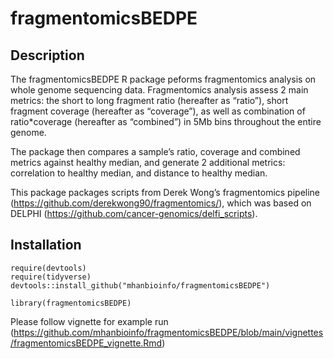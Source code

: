 # fragmentomicsBEDPE

## Description

The fragmentomicsBEDPE R package peforms fragmentomics analysis on whole genome sequencing data. Fragmentomics analysis assess 2 main metrics: the short to long fragment ratio (hereafter as “ratio”), short fragment coverage (hereafter as “coverage”), as well as combination of ratio*coverage (hereafter as “combined”) in 5Mb bins throughout the entire genome.

The package then compares a sample’s ratio, coverage and combined metrics against healthy median, and generate 2 additional metrics: correlation to healthy median, and distance to healthy median.

This package packages scripts from Derek Wong’s fragmentomics pipeline (https://github.com/derekwong90/fragmentomics/), which was based on DELPHI (https://github.com/cancer-genomics/delfi_scripts).

## Installation

```
require(devtools)
require(tidyverse)
devtools::install_github("mhanbioinfo/fragmentomicsBEDPE")

library(fragmentomicsBEDPE)
```
Please follow vignette for example run (https://github.com/mhanbioinfo/fragmentomicsBEDPE/blob/main/vignettes/fragmentomicsBEDPE_vignette.Rmd)
